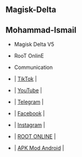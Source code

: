 ## Magisk-Delta
## Mohammad-Ismail

- Magisk Delta V5 
- RooT OnlinE

- Communication

- | [TikTok](https://tiktok.com/@mn312001) |
- | [YouTube](https://www.youtube.com/@SY5G) |
- | [Telegram](https://t.me/MN312001) |
- | [Facebook](https://www.facebook.com/M.N.312001) |
- | [Instagram](https://www.instagram.com/mn312001) |
- | [ROOT ONLINE](https://t.me/ROOT_MN312001) |
- | [APK Mod Android](https://t.me/APK_MN312001) |

